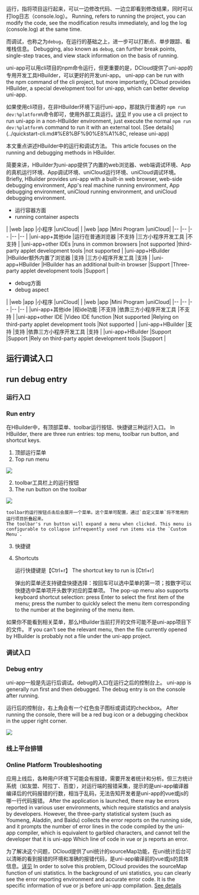 运行，指将项目运行起来，可以一边修改代码、一边立即看到修改结果，同时可以打log日志（console.log）。
Running, refers to running the project, you can modify the code, see the modification results immediately, and log the log (console.log) at the same time.

而调试，也称之为`debug`，在运行的基础之上，进一步可以打断点、单步跟踪、看堆栈信息。
Debugging, also known as `debug`, can further break points, single-step traces, and view stack information on the basis of running.

uni-app可以用cli项目的npm命令运行，但更重要的是，DCloud提供了uni-app的专用开发工具HBuilder，可以更好的开发uni-app。
uni-app can be run with the npm command of the cli project, but more importantly, DCloud provides HBuilder, a special development tool for uni-app, which can better develop uni-app.

如果使用cli项目，在非HBuilder环境下运行uni-app，那就执行普通的 `npm run dev:%platform%`命令即可，使用外部工具运行。[详见](../quickstart-cli.md#运行、发布uni-app)
If you use a cli project to run uni-app in a non-HBuilder environment, just execute the normal `npm run dev:%platform%` command to run it with an external tool. [See details](../quickstart-cli.md#%E8%BF%90%E8%A1%8C, release uni-app)

本文重点讲述HBuilder中的运行和调试方法。
This article focuses on the running and debugging methods in HBuilder.

简要来讲，HBuilder为uni-app提供了内置的web浏览器、web端调试环境、App的真机运行环境、App调试环境、uniCloud运行环境、uniCloud调试环境。
Briefly, HBuilder provides uni-app with a built-in web browser, web-side debugging environment, App's real machine running environment, App debugging environment, uniCloud running environment, and uniCloud debugging environment.

- 运行容器方面
- running container aspects

|					|web						|app		|小程序				|uniCloud|
| |web |app |Mini Program |uniCloud|
|--					|--							|--			|--					|--		|
|uni-app+其他ide		|运行在普通浏览器				|不支持		|三方小程序开发工具	|不支持	|
|uni-app+other IDEs |runs in common browsers |not supported |third-party applet development tools |not supported |
|uni-app+HBuilder	|HBuilder额外内置了浏览器		|支持		|三方小程序开发工具	|支持	|
|uni-app+HBuilder |HBuilder has an additional built-in browser |Support |Three-party applet development tools |Support |

- debug方面
- debug aspect

|					|web		|app	|小程序					|uniCloud|
| |web |app |Mini Program |uniCloud|
|--					|--			|--		|--						|--		|
|uni-app+其他ide		|视ide功能	|不支持	|依靠三方小程序开发工具	|不支持	|
|uni-app+other IDE |Video IDE function |Not supported |Relying on third-party applet development tools |Not supported |
|uni-app+HBuilder	|支持		|支持	|依靠三方小程序开发工具	|支持	|
|uni-app+HBuilder |Support |Support |Rely on third-party applet development tools |Support |

## 运行调试入口
## run debug entry

### 运行入口
### Run entry
在HBuilder中，有顶部菜单、toolbar运行按钮、快捷键三种运行入口。
In HBuilder, there are three run entries: top menu, toolbar run button, and shortcut keys.

1. 顶部运行菜单
1. Top run menu

![](https://web-assets.dcloud.net.cn/unidoc/zh/menurun.png)

2. toolbar工具栏上的运行按钮
2. The run button on the toolbar

![](https://web-assets.dcloud.net.cn/unidoc/zh/toolbarrun.png)

	toolbar的运行按钮点击后会展开一个菜单。这个菜单可配置，通过`自定义菜单`将不常用的运行项目折叠起来。
	The toolbar's run button will expand a menu when clicked. This menu is configurable to collapse infrequently used run items via the `Custom Menu`.

3. 快捷键
3. Shortcuts
	
	运行快捷键是【Ctrl+r】
	The shortcut key to run is [Ctrl+r]
	
	弹出的菜单还支持键盘快捷选择：按回车可以选中菜单的第一项；按数字可以快捷选中菜单项开头数字对应的菜单项。
	The pop-up menu also supports keyboard shortcut selection: press Enter to select the first item of the menu; press the number to quickly select the menu item corresponding to the number at the beginning of the menu item.

如果你不能看到相关菜单，那么HBuilder当前打开的文件可能不是uni-app项目下的文件。
If you can't see the relevant menu, then the file currently opened by HBuilder is probably not a file under the uni-app project.

### 调试入口
### Debug entry

uni-app一般是先运行后调试。debug的入口在运行之后的控制台上。
uni-app is generally run first and then debugged. The debug entry is on the console after running.

运行后的控制台，右上角会有一个红色虫子图标或调试的checkbox。
After running the console, there will be a red bug icon or a debugging checkbox in the upper right corner.

![](https://hx.dcloud.net.cn/static/snapshots/app/h5-debug/open-debug.png)

### 线上平台排错
### Online Platform Troubleshooting

应用上线后，各种用户环境下可能会有报错，需要开发者统计和分析。但三方统计系统（如友盟、阿拉丁、百度），对运行端的报错采集，提示的是uni-app编译器编译后的代码报错的行数，相当于乱码，无法告知开发者是uni-app的vue或js的哪一行代码报错。
After the application is launched, there may be errors reported in various user environments, which require statistics and analysis by developers. However, the three-party statistical system (such as Youmeng, Aladdin, and Baidu) collects the error reports on the running side, and it prompts the number of error lines in the code compiled by the uni-app compiler, which is equivalent to garbled characters, and cannot tell the developer that it is uni-app Which line of code in vue or js reports an error.

为了解决这个问题，DCloud提供了uni统计的sourceMap功能，在uni统计后台可以清晰的看到报错的环境和准确的报错代码，是uni-app编译前的vue或js的具体信息。[详见](https://uniapp.dcloud.net.cn/uni-stat-v2.html#sourcemap-parse-error)
In order to solve this problem, DCloud provides the sourceMap function of uni statistics. In the background of uni statistics, you can clearly see the error reporting environment and accurate error code. It is the specific information of vue or js before uni-app compilation. [See details](https://uniapp.dcloud.net.cn/uni-stat-v2.html#sourcemap-parse-error)
